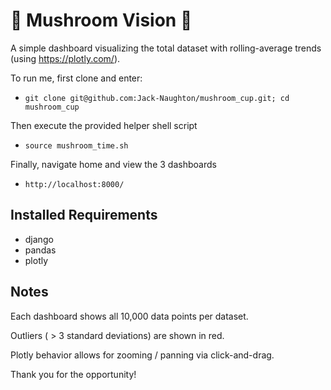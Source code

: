 # 🍄 Mushroom Vision 🍄

A simple dashboard visualizing the total dataset with rolling-average trends (using https://plotly.com/).

To run me, first clone and enter:
* `git clone git@github.com:Jack-Naughton/mushroom_cup.git; cd mushroom_cup`

Then execute the provided helper shell script
* `source mushroom_time.sh`

Finally, navigate home and view the 3 dashboards
* `http://localhost:8000/`


## Installed Requirements
* django
* pandas
* plotly

## Notes
Each dashboard shows all 10,000 data points per dataset.

Outliers ( > 3 standard deviations) are shown in red.

Plotly behavior allows for zooming / panning via click-and-drag.

Thank you for the opportunity!
